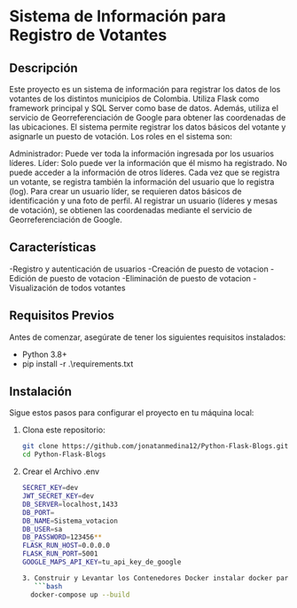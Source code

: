 # Sistema de Información para Registro de Votantes

## Descripción

Este proyecto es un sistema de información para registrar los datos de los votantes de los distintos municipios de Colombia. 
Utiliza Flask como framework principal  y SQL Server como base de datos. Además, 
utiliza el servicio de Georreferenciación de Google para obtener las coordenadas de las ubicaciones.
El sistema permite registrar los datos básicos del votante y asignarle un puesto de votación. Los roles en el sistema son:

Administrador: Puede ver toda la información ingresada por los usuarios líderes.
Líder: Solo puede ver la información que él mismo ha registrado. No puede acceder a la información de otros líderes.
Cada vez que se registra un votante, se registra también la información del usuario que lo registra (log).
Para crear un usuario líder, se requieren datos básicos de identificación y una foto de perfil. Al registrar un usuario (líderes y mesas de votación),
se obtienen las coordenadas mediante el servicio de Georreferenciación de Google.

## Características

-Registro y autenticación de usuarios
-Creación de puesto de votacion
-Edición de puesto de votacion
-Eliminación de puesto de votacion
-Visualización de todos votantes

## Requisitos Previos

Antes de comenzar, asegúrate de tener los siguientes requisitos instalados:

- Python 3.8+
- pip install -r .\requirements.txt

## Instalación

Sigue estos pasos para configurar el proyecto en tu máquina local:

1. Clona este repositorio:

   ```bash
   git clone https://github.com/jonatanmedina12/Python-Flask-Blogs.git
   cd Python-Flask-Blogs
2. Crear el Archivo .env
    ```bash
   SECRET_KEY=dev
   JWT_SECRET_KEY=dev
   DB_SERVER=localhost,1433
   DB_PORT=
   DB_NAME=Sistema_votacion
   DB_USER=sa
   DB_PASSWORD=123456**
   FLASK_RUN_HOST=0.0.0.0
   FLASK_RUN_PORT=5001
   GOOGLE_MAPS_API_KEY=tu_api_key_de_google
   
   3. Construir y Levantar los Contenedores Docker instalar docker para el funcionamiento completo
       ```bash
      docker-compose up --build

   
      
